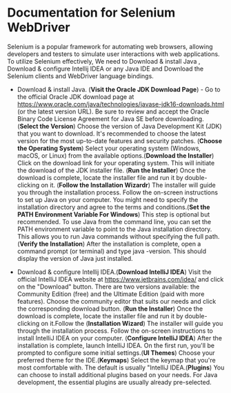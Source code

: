 # Documentation for Selenium WebDriver 
Selenium is a popular framework for automating web browsers, allowing developers and testers to simulate user interactions with web applications. To utilize Selenium effectively, We need to Download & install Java , Download & configure Intellij IDEA or any Java IDE and  Download the Selenium clients and WebDriver language bindings.

* Download & install Java. (**Visit the Oracle JDK Download Page**) - Go to the official Oracle JDK download page at https://www.oracle.com/java/technologies/javase-jdk16-downloads.html (or the latest version URL). Be sure to review and accept the Oracle Binary Code License Agreement for Java SE before downloading. (**Select the Version**) Choose the version of Java Development Kit (JDK) that you want to download. It's recommended to choose the latest version for the most up-to-date features and security patches. (**Choose the Operating System**)  Select your operating system (Windows, macOS, or Linux) from the available options.(**Download the Installer**) Click on the download link for your operating system. This will initiate the download of the JDK installer file. (**Run the Installer**) Once the download is complete, locate the installer file and run it by double-clicking on it. (**Follow the Installation Wizardr**) The installer will guide you through the installation process. Follow the on-screen instructions to set up Java on your computer. You might need to specify the installation directory and agree to the terms and conditions.(**Set the PATH Environment Variable For Windows**) This step is optional but recommended. To use Java from the command line, you can set the PATH environment variable to point to the Java installation directory. This allows you to run Java commands without specifying the full path. (**Verify the Installation**) After the installation is complete, open a command prompt (or terminal) and type java -version. This should display the version of Java just installed.

* Download & configure Intellij IDEA.(**Download IntelliJ IDEA**) Visit the official IntelliJ IDEA website at https://www.jetbrains.com/idea/ and click on the "Download" button. There are two versions available: the Community Edition (free) and the Ultimate Edition (paid with more features). Choose the community editor that suits our needs and click the corresponding download button. (**Run the Installer**) Once the download is complete, locate the installer file and run it by double-clicking on it.Follow the (**Installation Wizard**) The installer will guide you through the installation process. Follow the on-screen instructions to install IntelliJ IDEA on your computer. (**Configure IntelliJ IDEA**) After the installation is complete, launch IntelliJ IDEA. On the first run, you'll be prompted to configure some initial settings.(**UI Themes**) Choose your preferred theme for the IDE.(**Keymaps**) Select the keymap that you're most comfortable with. The default is usually "IntelliJ IDEA.(**Plugins**) You can choose to install additional plugins based on your needs. For Java development, the essential plugins are usually already pre-selected.



  


